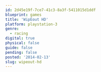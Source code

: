 ```yaml
---
id: 2d45e19f-7ce7-41c3-8a3f-5411015d1ddf
blueprint: games
title: 'WipEout HD'
platform: playstation-3
genre:
  - racing
digital: true
physical: false
guide: false
pending: false
posted: '2014-02-13'
slug: wipeout-hd
---
```

